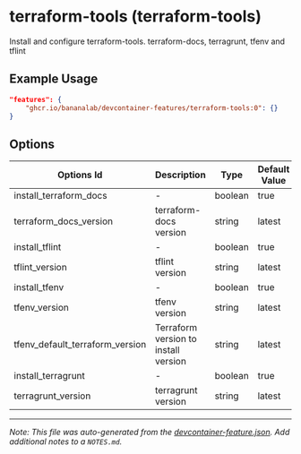 
# terraform-tools (terraform-tools)

Install and configure terraform-tools. terraform-docs, terragrunt, tfenv and tflint

## Example Usage

```json
"features": {
    "ghcr.io/bananalab/devcontainer-features/terraform-tools:0": {}
}
```

## Options

| Options Id | Description | Type | Default Value |
|-----|-----|-----|-----|
| install_terraform_docs | - | boolean | true |
| terraform_docs_version | terraform-docs version | string | latest |
| install_tflint | - | boolean | true |
| tflint_version | tflint version | string | latest |
| install_tfenv | - | boolean | true |
| tfenv_version | tfenv version | string | latest |
| tfenv_default_terraform_version | Terraform version to install version | string | latest |
| install_terragrunt | - | boolean | true |
| terragrunt_version | terragrunt version | string | latest |



---

_Note: This file was auto-generated from the [devcontainer-feature.json](https://github.com/bananalab/devcontainer-features/blob/main/src/terraform-tools/devcontainer-feature.json).  Add additional notes to a `NOTES.md`._
